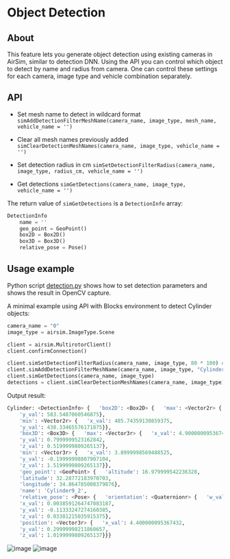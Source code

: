 # Object Detection

## About
This feature lets you generate object detection using existing cameras in AirSim, similar to detection DNN.
Using the API you can control which object to detect by name and radius from camera.
One can control these settings for each camera, image type and vehicle combination separately.

## API
- Set mesh name to detect in wildcard format
```simAddDetectionFilterMeshName(camera_name, image_type, mesh_name, vehicle_name = '')```

- Clear all mesh names previously added
```simClearDetectionMeshNames(camera_name, image_type, vehicle_name = '')```

- Set detection radius in cm
```simSetDetectionFilterRadius(camera_name, image_type, radius_cm, vehicle_name = '')```

- Get detections
```simGetDetections(camera_name, image_type, vehicle_name = '')```


The return value of `simGetDetections` is a `DetectionInfo` array:
```python
DetectionInfo
    name = ''
    geo_point = GeoPoint()
    box2D = Box2D()
    box3D = Box3D()
    relative_pose = Pose()
```
## Usage example
Python script [detection.py](https://github.com/microsoft/AirSim/blob/master/PythonClient/detection/detection.py) shows how to set detection parameters and shows the result in OpenCV capture.

A minimal example using API with Blocks environment to detect Cylinder objects:
```python
camera_name = "0"
image_type = airsim.ImageType.Scene

client = airsim.MultirotorClient()
client.confirmConnection()

client.simSetDetectionFilterRadius(camera_name, image_type, 80 * 100) # in [cm]
client.simAddDetectionFilterMeshName(camera_name, image_type, "Cylinder_*")
client.simGetDetections(camera_name, image_type)
detections = client.simClearDetectionMeshNames(camera_name, image_type)
```

Output result:
```python
Cylinder: <DetectionInfo> {   'box2D': <Box2D> {   'max': <Vector2r> {   'x_val': 617.025634765625,
    'y_val': 583.5487060546875},
    'min': <Vector2r> {   'x_val': 485.74359130859375,
    'y_val': 438.33465576171875}},
    'box3D': <Box3D> {   'max': <Vector3r> {   'x_val': 4.900000095367432,
    'y_val': 0.7999999523162842,
    'z_val': 0.5199999809265137},
    'min': <Vector3r> {   'x_val': 3.8999998569488525,
    'y_val': -0.19999998807907104,
    'z_val': 1.5199999809265137}},
    'geo_point': <GeoPoint> {   'altitude': 16.979999542236328,
    'latitude': 32.28772183970703,
    'longitude': 34.864785008379876},
    'name': 'Cylinder9_2',
    'relative_pose': <Pose> {   'orientation': <Quaternionr> {   'w_val': 0.9929741621017456,
    'x_val': 0.0038591264747083187,
    'y_val': -0.11333247274160385,
    'z_val': 0.03381215035915375},
    'position': <Vector3r> {   'x_val': 4.400000095367432,
    'y_val': 0.29999998211860657,
    'z_val': 1.0199999809265137}}}
```

![image](images/detection_ue4.png)
![image](images/detection_python.png)

